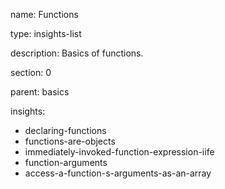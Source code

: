 name: Functions

type: insights-list

description: Basics of functions. 

section: 0

parent: basics

insights:
  - declaring-functions
  - functions-are-objects
  - immediately-invoked-function-expression-iife
  - function-arguments
  - access-a-function-s-arguments-as-an-array
